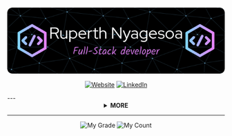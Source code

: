 <div align="center">

[![Ruperth Nyagesoa - Full-Stack Developer](https://github.com/ruperthnyagesoa/ruperthnyagesoa/blob/main/assets/github-header-image%20(1).png 'Ruperth Nyagesoa - Full-Stack Developer')](https://pathsonthego.vercel.app)

[![Website](https://img.shields.io/badge/Website-%23FE7372.svg?style=for-the-badge&logo=CraftCMS&logoColor=white 'Website')](https://pathsonthego.vercel.app)
[![LinkedIn](https://img.shields.io/badge/LinkedIn-%230077B5.svg?style=for-the-badge&logo=linkedin&logoColor=white 'LinkedIn')](https://www.linkedin.com/in/ruperth-nyagesoa)

</div>
---
<details>
<summary align="center"> <b> MORE </b> </summary>

- 🌱 I’m currently learning.
- 📫 How to reach me: (ruperthnyagesoa@gmail.com)
- 📡 I live in Kenya.
- 💭 Hope to: `0 Warning(s),0 Error(s)`

</details>
 
---
<div align="center">
<img src="https://readme-stare.vercel.app/api?username=ruperthnyagesoa&include_all_commits=true&show_icons=true" alt="My Grade" width="40%">
<img src="https://count.getloli.com/get/@ruperthnyagesoa?theme=rule34" alt="My Count" width="40%">    
</div>
